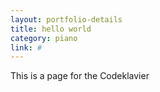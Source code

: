 ```yaml
---
layout: portfolio-details
title: hello world
category: piano
link: #
---
```


This is a page for the Codeklavier
